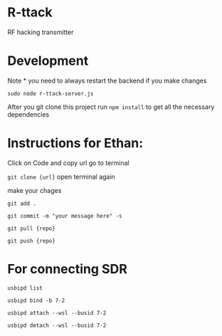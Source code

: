 # R-ttack
RF hacking transmitter

# Development
Note * you need to always restart the backend if you make changes

`sudo node r-ttack-server.js`

After you git clone this project run `npm install` to get all the necessary dependencies

# Instructions for Ethan:

Click on Code and copy url
go to terminal 

`git clone {url}`
open terminal again

make your chages

`git add .`

`git commit -m "your message here" -s`

`git pull {repo}`

`git push {repo}`

# For connecting SDR

`usbipd list`

`usbipd bind -b 7-2`

`usbipd attach --wsl --busid 7-2`

`usbipd detach --wsl --busid 7-2`
